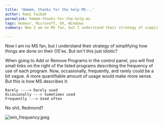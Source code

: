 ```yaml
---
title: 'Hmmmm, thanks for the help MS...'
author: Rami Taibah
permalink: hmmmm-thanks-for-the-help-ms
tags: Humour, Microsoft, UX, Windows
summary: Now I am no MS fan, but I understand their strategy of simplifying how things are done on their OS'es. But isn't this just idiotic? When going to Add or Remove Programs in the control panel, you will find small links on the right of the listed programs describing the frequency of use of each program. Now, occasionally, frequently, and rarely could be a bit vague. A more quantifiable amount of usage would make more sense. 

---
```

Now I am no MS fan, but I understand their strategy of simplifying how things are done on their OS'es. But isn't this just idiotic?

When going to Add or Remove Programs in the control panel, you will find small links on the right of the listed programs describing the frequency of use of each program. Now, occasionally, frequently, and rarely could be a bit vague. A more quantifiable amount of usage would make more sense. But this is how MS describes it:

    Rarely ----> Rarely used
    Occasionally ---> Sometimes used
    Frequently ---> Used often

No shit, Redmond?

<span class="blog-image">![win_frequency.jpeg]({filename}/images/microsoft-windows-defining-frequency.jpeg)</span>
